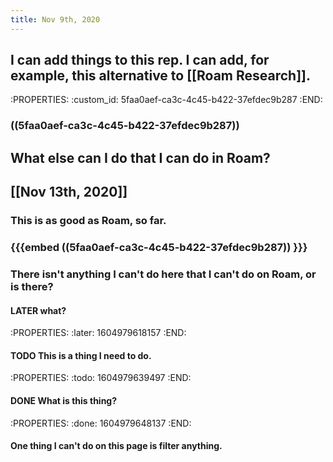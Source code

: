 ```yaml
---
title: Nov 9th, 2020
---
```


## I can add things to this rep. I can add, for example, this alternative to [[Roam Research]].
:PROPERTIES:
:custom_id: 5faa0aef-ca3c-4c45-b422-37efdec9b287
:END:
### ((5faa0aef-ca3c-4c45-b422-37efdec9b287))
##
## What else can I do that I can do in Roam?
## [[Nov 13th, 2020]]
### This is as good as Roam, so far.
### {{{embed ((5faa0aef-ca3c-4c45-b422-37efdec9b287)) }}}
### There isn't anything I can't do here that I can't do on Roam, or is there?
#### LATER what?
:PROPERTIES:
:later: 1604979618157
:END:
#### TODO This is a thing I need to do.
:PROPERTIES:
:todo: 1604979639497
:END:
#### DONE What is this thing?
:PROPERTIES:
:done: 1604979648137
:END:
#### One thing I can't do on this page is filter anything.
